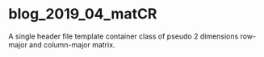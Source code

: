 # blog_2019_04_matCR
A single header file template container class of pseudo 2 dimensions row-major and column-major matrix.
